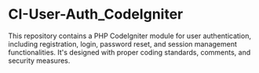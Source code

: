 # CI-User-Auth_CodeIgniter
This repository contains a PHP CodeIgniter module for user authentication, including registration, login, password reset, and session management functionalities. It's designed with proper coding standards, comments, and security measures.
